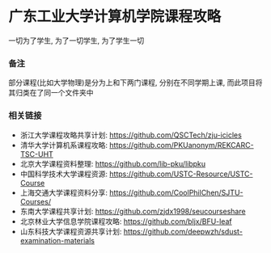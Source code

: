 # 广东工业大学计算机学院课程攻略
一切为了学生, 为了一切学生, 为了学生一切

### 备注
部分课程(比如大学物理)是分为上和下两门课程, 分别在不同学期上课, 而此项目将其归类在了同一个文件夹中

### 相关链接
- 浙江大学课程攻略共享计划: https://github.com/QSCTech/zju-icicles
- 清华大学计算机系课程攻略: https://github.com/PKUanonym/REKCARC-TSC-UHT
- 北京大学课程资料整理: https://github.com/lib-pku/libpku
- 中国科学技术大学课程资源: https://github.com/USTC-Resource/USTC-Course
- 上海交通大学课程资料分享: https://github.com/CoolPhilChen/SJTU-Courses/
- 东南大学课程共享计划: https://github.com/zjdx1998/seucourseshare
- 北京林业大学信息学院课程攻略: https://github.com/bljx/BFU-leaf
- 山东科技大学课程资源共享计划: https://github.com/deepwzh/sdust-examination-materials